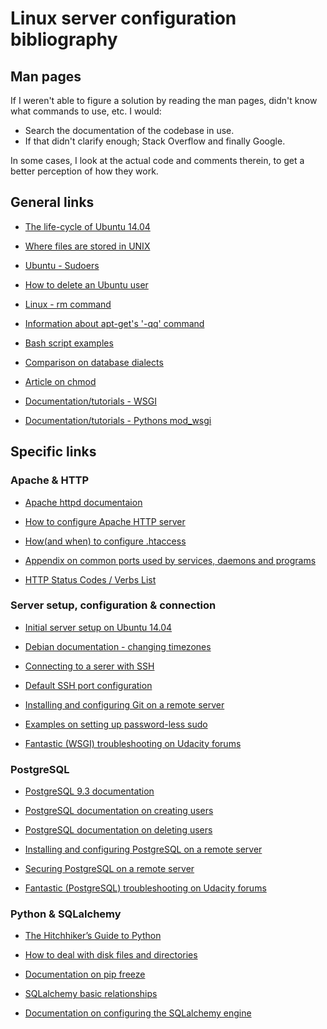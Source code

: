 # Linux server configuration bibliography

## Man pages
If I weren't able to figure a solution by reading the man pages, 
didn't know what commands to use, etc. I would:
- Search the documentation of the codebase in use. 
- If that didn't clarify enough; Stack Overflow and finally Google.

In some cases, I look at the actual code and comments therein, to get a better perception of how they work.

## General links
- [The life-cycle of Ubuntu 14.04](https://www.ubuntu.com/info/release-end-of-life)
- [Where files are stored in UNIX](https://unix.stackexchange.com/questions/38978/where-are-apache-file-access-logs-stored)
- [Ubuntu - Sudoers](https://help.ubuntu.com/community/Sudoers)
- [How to delete an Ubuntu user](https://www.cyberciti.biz/faq/linux-remove-user-command/)
- [Linux - rm command](https://alvinalexander.com/unix/edu/examples/rm.shtml)
- [Information about apt-get's '-qq' command](https://serverfault.com/questions/644180/what-does-qq-argument-for-apt-get-mean)
- [Bash script examples](https://www.lifewire.com/bash-for-loop-examples-2200575)
- [Comparison on database dialects](https://www.digitalocean.com/community/tutorials/sqlite-vs-mysql-vs-postgresql-a-comparison-of-relational-database-management-systems)
- [Article on chmod](https://en.wikipedia.org/wiki/Chmod)
- [Documentation/tutorials - WSGI](http://wsgi.tutorial.codepoint.net/)

- [Documentation/tutorials - Pythons mod_wsgi](http://modwsgi.readthedocs.io/en/develop/)

## Specific links

### Apache & HTTP
- [Apache httpd documentaion](http://httpd.apache.org/)
- [How to configure Apache HTTP server](https://httpd.apache.org/docs/configuring.html)
- [How(and when) to configure .htaccess](http://httpd.apache.org/docs/2.4/howto/htaccess.html)
- [Appendix on common ports used by services, daemons and programs](http://web.mit.edu/rhel-doc/4/RH-DOCS/rhel-sg-en-4/ch-ports.html)

- [HTTP Status Codes / Verbs List](https://gist.github.com/IngmarBoddington/5056166)

### Server setup, configuration & connection
- [Initial server setup on Ubuntu 14.04](https://www.digitalocean.com/community/tutorials/initial-server-setup-with-ubuntu-14-04)
- [Debian documentation - changing timezones](https://wiki.debian.org/TimeZoneChanges)
- [Connecting to a serer with SSH](https://www.digitalocean.com/community/tutorials/how-to-connect-to-your-droplet-with-ssh)
- [Default SSH port configuration](http://www.linuxlookup.com/howto/change_default_ssh_port)
- [Installing and configuring Git on a remote server](https://www.digitalocean.com/community/tutorials/how-to-install-git-on-ubuntu-14-04)
- [Examples on setting up password-less sudo](https://serverfault.com/questions/160581/how-to-setup-passwordless-sudo-on-linux)

- [Fantastic (WSGI) troubleshooting on Udacity forums](https://discussions.udacity.com/t/list-of-items-in-the-directory-instead-of-displaying-site/35423)

### PostgreSQL
- [PostgreSQL 9.3 documentation](https://www.postgresql.org/docs/9.3/static/)
- [PostgreSQL documentation on creating users](https://www.postgresql.org/docs/9.3/static/app-createuser.html)
- [PostgreSQL documentation on deleting users](https://www.postgresql.org/docs/9.3/static/app-dropdb.html)
- [Installing and configuring PostgreSQL on a remote server](https://www.digitalocean.com/community/tutorials/how-to-install-and-use-postgresql-on-ubuntu-14-04)
- [Securing PostgreSQL on a remote server](https://www.digitalocean.com/community/tutorials/how-to-secure-postgresql-on-an-ubuntu-vps)

- [Fantastic (PostgreSQL) troubleshooting on Udacity forums](https://discussions.udacity.com/t/using-postgresql-instead-of-sqlite/13575)

### Python & SQLalchemy
- [The Hitchhiker’s Guide to Python](http://python-guide-pt-br.readthedocs.io/en/latest/)
- [How to deal with disk files and directories](https://docs.python.org/2/library/filesys.html)
- [Documentation on pip freeze](https://pip.pypa.io/en/stable/reference/pip_freeze/)
- [SQLalchemy basic relationships](http://docs.sqlalchemy.org/en/latest/orm/basic_relationships.html)

- [Documentation on configuring the SQLalchemy engine](http://docs.sqlalchemy.org/en/latest/core/engines.html)
